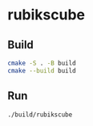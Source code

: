 # rubikscube

## Build

```bash
cmake -S . -B build
cmake --build build
```           

## Run

```bash
./build/rubikscube
``` 


